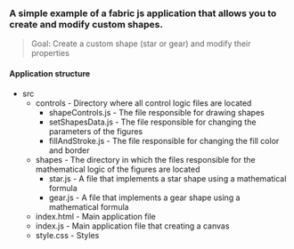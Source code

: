 ### A simple example of a **fabric js** application that allows you to create and modify custom shapes.

> Goal: Create a custom shape (star or gear) and modify their properties

#### Application structure

- src
    - controls - Directory where all control logic files are located
        - shapeControls.js - The file responsible for drawing shapes
        - setShapesData.js - The file responsible for changing the parameters of the figures
        - fillAndStroke.js - The file responsible for changing the fill color and border
    - shapes - The directory in which the files responsible for the mathematical logic of the figures are located
        - star.js - A file that implements a star shape using a mathematical formula
        - gear.js - A file that implements a gear shape using a mathematical formula
    - index.html - Main application file
    - index.js - Main application file that creating a canvas
    - style.css - Styles